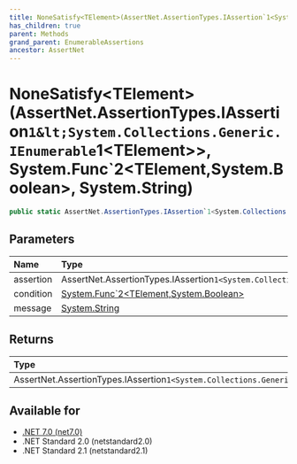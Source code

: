 ```yaml
---
title: NoneSatisfy<TElement>(AssertNet.AssertionTypes.IAssertion`1<System.Collections.Generic.IEnumerable`1<TElement>>, System.Func`2<TElement,System.Boolean>, System.String)
has_children: true
parent: Methods
grand_parent: EnumerableAssertions
ancestor: AssertNet
---
```

# NoneSatisfy&lt;TElement&gt;(AssertNet.AssertionTypes.IAssertion`1&lt;System.Collections.Generic.IEnumerable`1&lt;TElement&gt;&gt;, System.Func`2&lt;TElement,System.Boolean&gt;, System.String)

```csharp
public static AssertNet.AssertionTypes.IAssertion`1<System.Collections.Generic.IEnumerable`1<TElement>> NoneSatisfy<TElement>(AssertNet.AssertionTypes.IAssertion`1<System.Collections.Generic.IEnumerable`1<TElement>> assertion, System.Func`2<TElement,System.Boolean> condition, System.String message);
```

## Parameters
| Name      | Type                                                                                                                          | Description |
|:----------|:------------------------------------------------------------------------------------------------------------------------------|:------------|
| assertion | AssertNet.AssertionTypes.IAssertion`1<System.Collections.Generic.IEnumerable`1<TElement>>                                     |             |
| condition | [System.Func`2<TElement,System.Boolean>](https://learn.microsoft.com/en-us/dotnet/api/system.func-2<telement,system.boolean>) |             |
| message   | [System.String](https://learn.microsoft.com/en-us/dotnet/api/system.string)                                                   |             |


## Returns
| Type                                                                                      | Description |
|:------------------------------------------------------------------------------------------|:------------|
| AssertNet.AssertionTypes.IAssertion`1<System.Collections.Generic.IEnumerable`1<TElement>> |             |

## Available for
- [.NET 7.0 (net7.0)](https://versionsof.net/core/7.0/)
- .NET Standard 2.0 (netstandard2.0)
- .NET Standard 2.1 (netstandard2.1)
